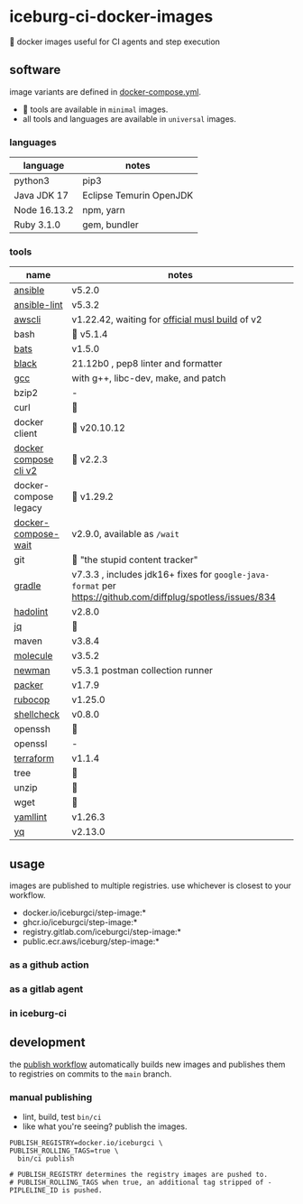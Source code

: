 # iceburg-ci-docker-images
:rocket: docker images useful for CI agents and step execution

## software

image variants are defined in [docker-compose.yml](docker-compose.yml).
* :ox: tools are available in `minimal` images.
* all tools and languages are available in `universal` images.

### languages

language | notes
--- | ---
python3 | pip3
Java JDK 17 | Eclipse Temurin OpenJDK
Node 16.13.2 | npm, yarn
Ruby 3.1.0 | gem, bundler

### tools

name | notes
--- | ---
[ansible](https://github.com/ansible/ansible) | v5.2.0
[ansible-lint](https://github.com/ansible-community/ansible-lint) | v5.3.2
[awscli](https://github.com/aws/aws-cli) | v1.22.42, waiting for [official musl build](https://github.com/aws/aws-cli/issues/4685) of v2
bash | :ox: v5.1.4
[bats](https://github.com/bats-core/bats-core) | v1.5.0
[black](https://github.com/psf/black) | 21.12b0 , pep8 linter and formatter
[gcc](https://pkgs.alpinelinux.org/package/v3.14/main/x86/build-base) | with g++, libc-dev, make, and patch
bzip2 | -
curl | :ox:
docker client | :ox: v20.10.12
[docker compose cli v2](https://github.com/docker/compose) | :ox: v2.2.3
docker-compose legacy | :ox: v1.29.2
[docker-compose-wait](https://github.com/ufoscout/docker-compose-wait) | v2.9.0, available as `/wait`
git | :ox: "the stupid content tracker"
[gradle](https://gradle.org/) | v7.3.3 , includes jdk16+ fixes for `google-java-format` per https://github.com/diffplug/spotless/issues/834
[hadolint](https://github.com/hadolint/hadolint) | v2.8.0
[jq](https://stedolan.github.io/jq/) | :ox:
maven | v3.8.4
[molecule](https://github.com/ansible-community/molecule) | v3.5.2
[newman](https://github.com/postmanlabs/newman) | v5.3.1 postman collection runner
[packer](https://www.packer.io/) | v1.7.9
[rubocop](https://rubocop.org/) | v1.25.0
[shellcheck](https://github.com/koalaman/shellcheck) | v0.8.0
openssh | :ox:
openssl | -
[terraform](https://www.terraform.io/) | v1.1.4
tree | :ox:
unzip | :ox:
wget | :ox:
[yamllint](https://github.com/adrienverge/yamllint) | v1.26.3
[yq](https://pypi.org/project/yq) | v2.13.0

## usage

images are published to multiple registries. use whichever is closest to your workflow.

* docker.io/iceburgci/step-image:*
* ghcr.io/iceburgci/step-image:*
* registry.gitlab.com/iceburgci/step-image:*
* public.ecr.aws/iceburg/step-image:*

### as a github action

### as a gitlab agent

### in iceburg-ci

## development

the [publish workflow](.github/workflows/github-actions-publish.yml) automatically builds new images and publishes them to registries on commits to the `main` branch.

### manual publishing

* lint, build, test `bin/ci`
* like what you're seeing? publish the images.

```
PUBLISH_REGISTRY=docker.io/iceburgci \
PUBLISH_ROLLING_TAGS=true \
  bin/ci publish

# PUBLISH_REGISTRY determines the registry images are pushed to.
# PUBLISH_ROLLING_TAGS when true, an additional tag stripped of -PIPLELINE_ID is pushed.
```
